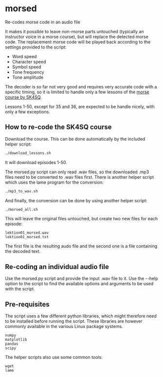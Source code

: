 # morsed
Re-codes morse code in an audio file

It makes it possible to leave non-morse parts untouched (typically
an instructor voice in a morse course), but will replace the detected
morse code. The replacement morse code will be played back according
to the settings provided to the script:

 * Word speed
 * Character speed
 * Symbol speed
 * Tone frequency
 * Tone amplitude

The decoder is so far not very good and requires very accurate code with
a specific timing, so it is limited to handle only a few lessons of the
[morse course by SK4SQ](http://www.sk4sq.net/cwkurs.shtm).

Lessons 1-50, except for 35 and 36, are expected to be handle nicely,
with only a few exceptions.

## How to re-code the SK4SQ course

Download the course. This can be done automatically by the included
helper script:

```bash
./download_lessons.sh
```

It will download episodes 1-50.

The morsed.py script can only read .wav files, so the downloaded
.mp3 files need to be converted to .wav files first. There is another
helper script which uses the lame program for the conversion:

```bash
./mp3_to_wav.sh
```

And finally, the conversion can be done by using another helper script:

```bash
./morsed_all.sh
```

This will leave the original files untouched, but create two new
files for each episode:

```
lektion01_morsed.wav
lektion01_morsed.txt
```

The first file is the resulting audo file and the second one
is a file containing the decoded text.

## Re-coding an individual audio file
Use the morsed.py script and provide the input .wav file to it.
Use the --help option to the script to find the available options
and arguments to be used with the script.

## Pre-requisites
The script uses a few different python libraries, which might
therefore need to be installed before running the script.
These libraries are however commonly available in the
various Linux package systems.

```
numpy
matplotlib
pandas
scipy
```

The helper scripts also use some common tools:

```
wget
lame
```

